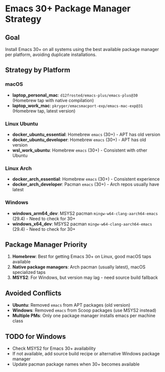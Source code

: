 # Emacs 30+ Package Manager Strategy

## Goal
Install Emacs 30+ on all systems using the best available package manager per platform, avoiding duplicate installations.

## Strategy by Platform

### macOS
- **laptop_personal_mac**: `d12frosted/emacs-plus/emacs-plus@30` (Homebrew tap with native compilation)
- **laptop_work_mac**: `pkryger/emacsmacport-exp/emacs-mac-exp@31` (Homebrew tap, latest version)

### Linux Ubuntu
- **docker_ubuntu_essential**: Homebrew `emacs` (30+) - APT has old version
- **docker_ubuntu_developer**: Homebrew `emacs` (30+) - APT has old version  
- **wsl_work_ubuntu**: Homebrew `emacs` (30+) - Consistent with other Ubuntu

### Linux Arch
- **docker_arch_essential**: Homebrew `emacs` (30+) - Consistent experience
- **docker_arch_developer**: Pacman `emacs` (30+) - Arch repos usually have latest

### Windows
- **windows_arm64_dev**: MSYS2 pacman `mingw-w64-clang-aarch64-emacs` (29.4) - Need to check for 30+
- **windows_x64_dev**: MSYS2 pacman `mingw-w64-clang-aarch64-emacs` (29.4) - Need to check for 30+

## Package Manager Priority

1. **Homebrew**: Best for getting Emacs 30+ on Linux, good macOS taps available
2. **Native package managers**: Arch pacman (usually latest), macOS specialized taps
3. **MSYS2**: For Windows, but version may lag - need source build fallback

## Avoided Conflicts

- **Ubuntu**: Removed `emacs` from APT packages (old version)
- **Windows**: Removed `emacs` from Scoop packages (use MSYS2 instead)
- **Multiple PMs**: Only one package manager installs emacs per machine class

## TODO for Windows

- Check MSYS2 for Emacs 30+ availability
- If not available, add source build recipe or alternative Windows package manager
- Update pacman package names when 30+ becomes available